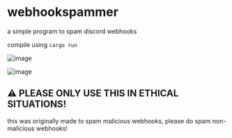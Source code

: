 # webhookspammer
a simple program to spam discord webhooks

compile using `cargo run`

![image](https://github.com/ratpoisonproject/webhookspammer/assets/66094410/aa355a38-9cb6-4fc6-a723-f1fdeb519d2e)

![image](https://github.com/ratpoisonproject/webhookspammer/assets/66094410/fa485850-40d1-4dc2-9e9d-652820092cab)


## :warning: PLEASE ONLY USE THIS IN ETHICAL SITUATIONS!
this was originally made to spam malicious webhooks, please do spam non-malicious webhooks!
